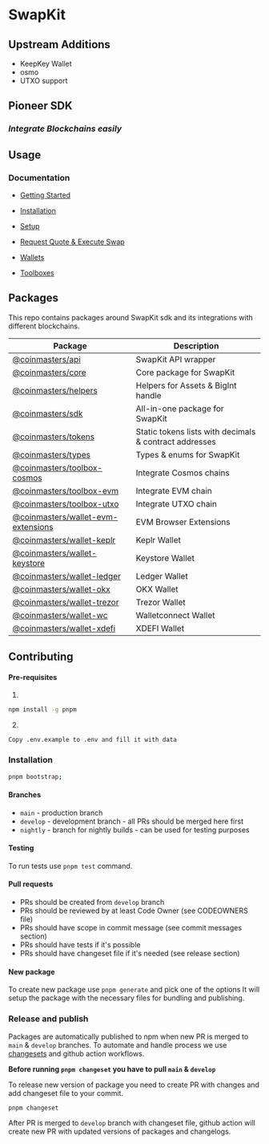 # SwapKit

## Upstream Additions
* KeepKey Wallet
* osmo
* UTXO support

## Pioneer SDK


### _Integrate Blockchains easily_

## Usage

### Documentation

- [Getting Started](https://docs.thorswap.finance/swapkit-docs)
- [Installation](https://docs.thorswap.finance/swapkit-docs/swapkit-sdk/install-swapkit-sdk)
- [Setup](https://docs.thorswap.finance/swapkit-docs/swapkit-sdk/set-up-the-sdk)
- [Request Quote & Execute Swap](https://docs.thorswap.finance/swapkit-docs/swapkit-sdk/request-route-and-execute-swap)

- [Wallets](https://docs.thorswap.finance/swapkit-docs/swapkit-sdk/wallets)
- [Toolboxes](https://docs.thorswap.finance/swapkit-docs/swapkit-sdk/toolboxes)

## Packages

This repo contains packages around SwapKit sdk and its integrations with different blockchains.

| Package                                                                                                             | Description                                            |
| ------------------------------------------------------------------------------------------------------------------- | ------------------------------------------------------ |
| [@coinmasters/api](https://docs.thorswap.finance/swapkit-docs/references/swapkit-sdk-methods/core)                      | SwapKit API wrapper                                    |
| [@coinmasters/core](https://docs.thorswap.finance/swapkit-docs/references/swapkit-sdk-methods/core-1)                   | Core package for SwapKit                               |
| [@coinmasters/helpers](https://docs.thorswap.finance/swapkit-docs/references/swapkit-sdk-methods/core-2)                | Helpers for Assets & BigInt handle                     |
| [@coinmasters/sdk](https://docs.thorswap.finance/swapkit-docs/references/swapkit-sdk-methods/core-3)                    | All-in-one package for SwapKit                         |
| [@coinmasters/tokens](https://docs.thorswap.finance/swapkit-docs/references/swapkit-sdk-methods/core-4)                 | Static tokens lists with decimals & contract addresses |
| [@coinmasters/types](https://docs.thorswap.finance/swapkit-docs/references/swapkit-sdk-methods/core-5)                  | Types & enums for SwapKit                              |
| [@coinmasters/toolbox-cosmos](https://docs.thorswap.finance/swapkit-docs/swapkit-sdk/toolboxes/cosmos)                  | Integrate Cosmos chains                                |
| [@coinmasters/toolbox-evm](https://docs.thorswap.finance/swapkit-docs/swapkit-sdk/toolboxes/evm)                        | Integrate EVM chain                                    |
| [@coinmasters/toolbox-utxo](https://docs.thorswap.finance/swapkit-docs/swapkit-sdk/toolboxes/utxo)                      | Integrate UTXO chain                                   |
| [@coinmasters/wallet-evm-extensions](https://docs.thorswap.finance/swapkit-docs/swapkit-sdk/wallets/evm-web-extensions) | EVM Browser Extensions                                 |
| [@coinmasters/wallet-keplr](https://docs.thorswap.finance/swapkit-docs/swapkit-sdk/wallets/keplr)                       | Keplr Wallet                                           |
| [@coinmasters/wallet-keystore](https://docs.thorswap.finance/swapkit-docs/swapkit-sdk/wallets/keystore)                 | Keystore Wallet                                        |
| [@coinmasters/wallet-ledger](https://docs.thorswap.finance/swapkit-docs/swapkit-sdk/wallets/ledger)                     | Ledger Wallet                                          |
| [@coinmasters/wallet-okx](https://docs.thorswap.finance/swapkit-docs/swapkit-sdk/wallets/okx)                  | OKX Wallet                                   |
| [@coinmasters/wallet-trezor](https://docs.thorswap.finance/swapkit-docs/swapkit-sdk/wallets/trezor)                     | Trezor Wallet                                          |
| [@coinmasters/wallet-wc](https://docs.thorswap.finance/swapkit-docs/swapkit-sdk/wallets/walletconnect)                  | Walletconnect Wallet                                   |
| [@coinmasters/wallet-xdefi](https://docs.thorswap.finance/swapkit-docs/swapkit-sdk/wallets/xdefi)                       | XDEFI Wallet                                           |

## Contributing

#### Pre-requisites

1.

```bash
npm install -g pnpm
```

2.

```pre
Copy .env.example to .env and fill it with data
```

### Installation

```bash
pnpm bootstrap;
```

#### Branches

- `main` - production branch
- `develop` - development branch - all PRs should be merged here first
- `nightly` - branch for nightly builds - can be used for testing purposes

#### Testing

To run tests use `pnpm test` command.

#### Pull requests

- PRs should be created from `develop` branch
- PRs should be reviewed by at least Code Owner (see CODEOWNERS file)
- PRs should have scope in commit message (see commit messages section)
- PRs should have tests if it's possible
- PRs should have changeset file if it's needed (see release section)

#### New package

To create new package use `pnpm generate` and pick one of the options
It will setup the package with the necessary files for bundling and publishing.

### Release and publish

Packages are automatically published to npm when new PR is merged to `main` & `develop` branches.
To automate and handle process we use [changesets](https://github.com/changesets/changesets) and github action workflows.

<b>Before running `pnpm changeset` you have to pull `main` & `develop`</b>

To release new version of package you need to create PR with changes and add changeset file to your commit.

```bash
pnpm changeset
```

After PR is merged to `develop` branch with changeset file, github action will create new PR with updated versions of packages and changelogs.
